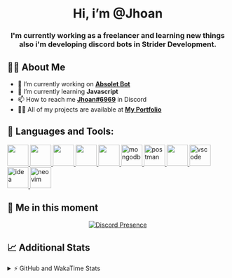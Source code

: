 <h1 align="center">Hi, i’m @Jhoan</h1>
<h3 align="center">I'm currently working as a freelancer and learning new things also i'm developing discord bots in Strider Development.</h3>

## 🙋‍♂️ About Me

- 🔭 I’m currently working on **[Absolet Bot](https://strider.cloud)**
- 🌱 I’m currently learning **Javascript**
- 📫 How to reach me **[Jhoan#6969](https://jhoan.monster/)** in Discord
- 👨‍💻 All of my projects are available at **[My Portfolio](https://jhoan.monster)**

## 🚀 Languages and Tools:
<p align="left"> 
    <a href="https://developer.mozilla.org/en-US/docs/Web/JavaScript" target="_blank"> <img src="https://img.icons8.com/color/48/000000/javascript.png" width="48" height="48"/> </a> 
    <a href="https://www.w3.org/html/" target="_blank"> <img src="https://img.icons8.com/color/48/000000/html-5.png" width="48" height="48"/> </a> 
    <a href="https://www.w3schools.com/css/" target="_blank"> <img src="https://img.icons8.com/color/48/000000/css3.png" width="48" height="48"/> </a> 
    <a href="https://getbootstrap.com" target="_blank"> <img src="https://img.icons8.com/color/48/000000/bootstrap.png" width="48" height="48"/> </a> 
    <a href="https://nodejs.org" target="_blank"> <img src="https://i.imgur.com/XX8lvL7.png" width="48" height="48"/> </a> 
    <a href="https://www.mongodb.com/" target="_blank"> <img src="https://i.imgur.com/nRtS3AN.png" alt="mongodb" width="48" height="48"/> </a> 
    <a href="https://postman.com" target="_blank"> <img src="https://www.vectorlogo.zone/logos/getpostman/getpostman-icon.svg" alt="postman" width="48" height="48"/> </a>   
    <a href="https://git-scm.com/" target="_blank"> <img src="https://img.icons8.com/color/48/000000/git.png" width="48" height="48"/> </a> 
    <a href="https://code.visualstudio.com" target="_blank" > <img src="https://upload.wikimedia.org/wikipedia/commons/thumb/9/9a/Visual_Studio_Code_1.35_icon.svg/2048px-Visual_Studio_Code_1.35_icon.svg.png" alt="vscode" width="48" height="48"> </a>
    <a href="https://www.jetbrains.com/es-es/idea/" target="_blank" > <img src="https://resources.jetbrains.com/storage/products/intellij-idea/img/meta/intellij-idea_logo_300x300.png" alt="idea" width="48" height="48"> </a>
    <a href="https://neovim.io" target="_blank"> <img src="https://icons.iconarchive.com/icons/papirus-team/papirus-apps/512/nvim-icon.png" alt="neovim" width="48" height="48"/> </a>
</p>
  
## 👤 Me in this moment
<p align="center">
    <a href="https://discord.com/users/852617426591154177" target="_blank" rel="nofollow">
        <img src="https://lanyard-profile-readme.vercel.app/api/852617426591154177?idleMessage=Probably%20coding%20Absolet..." alt="Discord Presence" align="center">
    </a>
</p>

## 📈 Additional Stats
<details>
    <summary>⚡ GitHub and WakaTime Stats</summary>
    <br/>

<!--START_SECTION:waka-->
![Code Time](http://img.shields.io/badge/Code%20Time-301%20hrs%2014%20mins-blue)

**🐱 My GitHub Data** 

> 🏆 699 Contributions in the Year 2022
 > 
> 📦 53.9 kB Used in GitHub's Storage 
 > 
> 💼 Opted to Hire
 > 
> 📜 4 Public Repositories 
 > 
> 🔑 25 Private Repositories  
 > 
**I'm an Early 🐤** 

```text
🌞 Morning    57 commits     ██░░░░░░░░░░░░░░░░░░░░░░░   8.88% 
🌆 Daytime    286 commits    ███████████░░░░░░░░░░░░░░   44.55% 
🌃 Evening    264 commits    ██████████░░░░░░░░░░░░░░░   41.12% 
🌙 Night      35 commits     █░░░░░░░░░░░░░░░░░░░░░░░░   5.45%

```
📅 **I'm Most Productive on Saturday** 

```text
Monday       93 commits     ███░░░░░░░░░░░░░░░░░░░░░░   14.49% 
Tuesday      93 commits     ███░░░░░░░░░░░░░░░░░░░░░░   14.49% 
Wednesday    117 commits    ████░░░░░░░░░░░░░░░░░░░░░   18.22% 
Thursday     67 commits     ██░░░░░░░░░░░░░░░░░░░░░░░   10.44% 
Friday       70 commits     ██░░░░░░░░░░░░░░░░░░░░░░░   10.9% 
Saturday     118 commits    ████░░░░░░░░░░░░░░░░░░░░░   18.38% 
Sunday       84 commits     ███░░░░░░░░░░░░░░░░░░░░░░   13.08%

```


📊 **This Week I Spent My Time On** 

```text
⌚︎ Time Zone: America/Bogota

💬 Programming Languages: 
JavaScript               16 hrs 54 mins      ██████████████████████░░░   89.91% 
JSON                     51 mins             █░░░░░░░░░░░░░░░░░░░░░░░░   4.54% 
YAML                     32 mins             ░░░░░░░░░░░░░░░░░░░░░░░░░   2.91% 
EJS                      9 mins              ░░░░░░░░░░░░░░░░░░░░░░░░░   0.86% 
Text                     5 mins              ░░░░░░░░░░░░░░░░░░░░░░░░░   0.46%

🔥 Editors: 
VS Code                  18 hrs 47 mins      █████████████████████████   99.93% 
Neovim                   0 secs              ░░░░░░░░░░░░░░░░░░░░░░░░░   0.07%

🐱‍💻 Projects: 
fancy                    8 hrs 55 mins       ███████████░░░░░░░░░░░░░░   47.47% 
Absolet-Bot              8 hrs 22 mins       ███████████░░░░░░░░░░░░░░   44.57% 
number-ostint            32 mins             ░░░░░░░░░░░░░░░░░░░░░░░░░   2.88% 
ponzi-system             25 mins             ░░░░░░░░░░░░░░░░░░░░░░░░░   2.25% 
linz-egg                 22 mins             ░░░░░░░░░░░░░░░░░░░░░░░░░   2.01%

💻 Operating System: 
Linux                    18 hrs 47 mins      █████████████████████████   100.0%

```

**I Mostly Code in JavaScript** 

```text
JavaScript               15 repos            █████████████████░░░░░░░░   68.18% 
Java                     2 repos             ██░░░░░░░░░░░░░░░░░░░░░░░   9.09% 
SCSS                     2 repos             ██░░░░░░░░░░░░░░░░░░░░░░░   9.09% 
TypeScript               1 repo              █░░░░░░░░░░░░░░░░░░░░░░░░   4.55% 
Shell                    1 repo              █░░░░░░░░░░░░░░░░░░░░░░░░   4.55%

```



 Last Updated on 14/07/2022 15:44:16 UTC
<!--END_SECTION:waka-->
</details>
